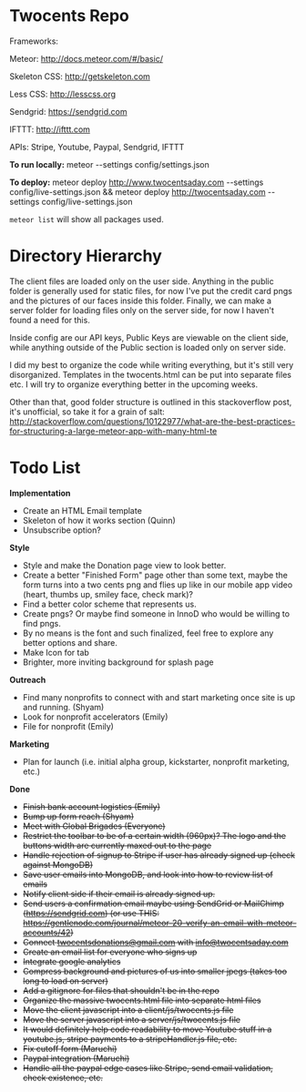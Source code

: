 Twocents Repo
========
Frameworks: 

Meteor: http://docs.meteor.com/#/basic/

Skeleton CSS: http://getskeleton.com

Less CSS: http://lesscss.org

Sendgrid: https://sendgrid.com

IFTTT: http://ifttt.com

APIs: Stripe, Youtube, Paypal, Sendgrid, IFTTT

**To run locally:**
meteor --settings config/settings.json

**To deploy:** 
meteor deploy http://www.twocentsaday.com --settings config/live-settings.json && meteor deploy http://twocentsaday.com --settings config/live-settings.json

`meteor list` will show all packages used.

Directory Hierarchy
========
The client files are loaded only on the user side. Anything in the public folder is generally used for static files, for now I've put the credit card pngs and the pictures of our faces inside this folder. Finally, we can make a server folder for loading files only on the server side, for now I haven't found a need for this.

Inside config are our API keys, Public Keys are viewable on the client side, while anything outside of the Public section is loaded only on server side.

I did my best to organize the code while writing everything, but it's still very disorganized. Templates in the twocents.html can be put into separate files etc. I will try to organize everything better in the upcoming weeks.

Other than that, good folder structure is outlined in this stackoverflow post, it's unofficial, so take it for a grain of salt: 
http://stackoverflow.com/questions/10122977/what-are-the-best-practices-for-structuring-a-large-meteor-app-with-many-html-te

Todo List
========

**Implementation**
* Create an HTML Email template
* Skeleton of how it works section (Quinn)
* Unsubscribe option? 

**Style**
* Style and make the Donation page view to look better.
* Create a better "Finished Form" page other than some text, maybe the form turns into a two cents png and flies up like in our mobile app video (heart, thumbs up, smiley face, check mark)?
* Find a better color scheme that represents us.
* Create pngs? Or maybe find someone in InnoD who would be willing to find pngs.
* By no means is the font and such finalized, feel free to explore any better options and share.
* Make Icon for tab
* Brighter, more inviting background for splash page

**Outreach**
* Find many nonprofits to connect with and start marketing once site is up and running. (Shyam)
* Look for nonprofit accelerators (Emily)
* File for nonprofit (Emily)

**Marketing**
* Plan for launch (i.e. initial alpha group, kickstarter, nonprofit marketing, etc.)

**Done**
* ~~Finish bank account logistics (Emily)~~
* ~~Bump up form reach (Shyam)~~
* ~~Meet with Global Brigades (Everyone)~~
* ~~Restrict the toolbar to be of a certain width (960px)? The logo and the buttons width are currently maxed out to the page~~
* ~~Handle rejection of signup to Stripe if user has already signed up (check against MongoDB)~~
* ~~Save user emails into MongoDB, and look into how to review list of emails~~
* ~~Notify client side if their email is already signed up.~~
* ~~Send users a confirmation email maybe using SendGrid or MailChimp (https://sendgrid.com) (or use THIS: https://gentlenode.com/journal/meteor-20-verify-an-email-with-meteor-accounts/42)~~
* ~~Connect twocentsdonations@gmail.com with info@twocentsaday.com~~
* ~~Create an email list for everyone who signs up~~
* ~~Integrate google analytics~~
* ~~Compress background and pictures of us into smaller jpegs (takes too long to load on server)~~
* ~~Add a gitignore for files that shouldn't be in the repo~~
* ~~Organize the massive twocents.html file into separate html files~~
* ~~Move the client javascript into a client/js/twocents.js file~~
* ~~Move the server javascript into a server/js/twocents.js file~~
* ~~It would definitely help code readability to move Youtube stuff in a youtube.js, stripe payments to a stripeHandler.js file, etc.~~
* ~~Fix cutoff form (Maruchi)~~
* ~~Paypal integration (Maruchi)~~
* ~~Handle all the paypal edge cases like Stripe, send email validation, check existence, etc.~~
